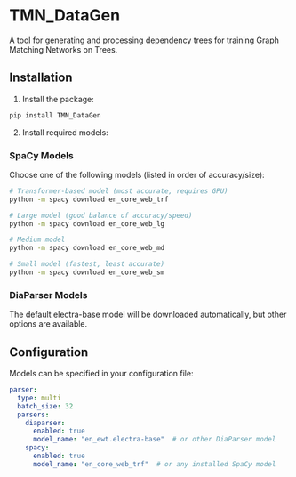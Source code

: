 # TMN_DataGen

A tool for generating and processing dependency trees for training Graph Matching Networks on Trees.

## Installation

1. Install the package:
```bash
pip install TMN_DataGen
```

2. Install required models:

### SpaCy Models
Choose one of the following models (listed in order of accuracy/size):
```bash
# Transformer-based model (most accurate, requires GPU)
python -m spacy download en_core_web_trf

# Large model (good balance of accuracy/speed)
python -m spacy download en_core_web_lg

# Medium model
python -m spacy download en_core_web_md

# Small model (fastest, least accurate)
python -m spacy download en_core_web_sm
```

### DiaParser Models
The default electra-base model will be downloaded automatically, but other options are available.

## Configuration

Models can be specified in your configuration file:
```yaml
parser:
  type: multi
  batch_size: 32
  parsers:
    diaparser:
      enabled: true
      model_name: "en_ewt.electra-base"  # or other DiaParser model
    spacy:
      enabled: true
      model_name: "en_core_web_trf"  # or any installed SpaCy model
```
